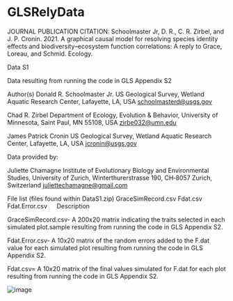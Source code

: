# GLSRelyData
JOURNAL PUBLICATION CITATION: Schoolmaster Jr, D. R., C. R. Zirbel, and J. P. Cronin. 2021. A graphical causal model for resolving species identity effects and biodiversity–ecosystem function correlations: A reply to Grace, Loreau, and Schmid. Ecology.
 
Data S1

Data resulting from running the code in GLS Appendix S2
 
Author(s) 
Donald R. Schoolmaster Jr. 
US Geological Survey, Wetland Aquatic Research Center, Lafayette, LA, USA
schoolmasterd@usgs.gov

Chad R. Zirbel
Department of Ecology, Evolution & Behavior, University of Minnesota, Saint Paul, MN 55108, USA
zirbe032@umn.edu

James Patrick Cronin
US Geological Survey, Wetland Aquatic Research Center, Lafayette, LA, USA
jcronin@usgs.gov

Data provided by:

Juliette Chamagne
Institute of Evolutionary Biology and Environmental Studies, University of Zurich, Winterthurerstrasse 190, CH‐8057 Zurich, Switzerland
juliettechamagne@gmail.com
 
 
File list (files found within DataS1.zip)
GraceSimRecord.csv
Fdat.csv
Fdat.Error.csv
 
Description

GraceSimRecord.csv- A 200x20 matrix indicating the traits selected in each simulated plot.sample resulting from running the code in GLS Appendix S2.

Fdat.Error.csv- A 10x20 matrix of the random errors added to the F.dat value for each simulated plot resulting from running the code in GLS Appendix S2.

Fdat.csv= A 10x20 matrix of the final values simulated for F.dat for each plot resulting from running the code in GLS Appendix S2.
 
![image](https://user-images.githubusercontent.com/8659718/119671230-39dc9680-bdff-11eb-9f8f-5b830b220201.png)
